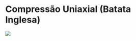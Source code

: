 # Compressão Uniaxial (Batata Inglesa)

<p>
  <img src="https://user-images.githubusercontent.com/55260736/86848258-088e9700-c084-11ea-8308-7509bac7cdcd.png"/>
</p>